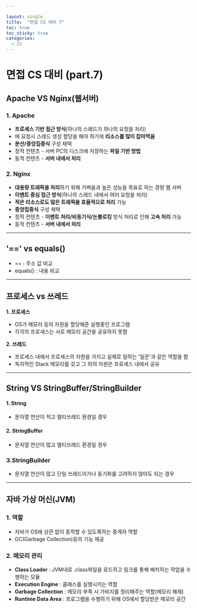 ```yaml
---

layout: single
title:  "면접 CS 대비 7"
toc: true
toc_sticky: true
categories:
  - CS
---
```


#  면접 CS 대비 (part.7)



## Apache VS Nginx(웹서버)



### **1. Apache**

- **프로세스 기반 접근 방식**(하나의 스레드가 하나의 요청을 처리)
- 매 요청시 스레드 생성 할당을 해야 하기에 **리소스를 많이 잡아먹음**
- **분산/중앙집중식** 구성 채택
- 정적 컨텐츠 - 서버 PC의 디스크에 저장하는 **파일 기반 방법** 
- 동적 컨텐츠 - **서버 내에서 처리**  




### **2.  Nginx**

- **대용량 트래픽을 처리**하기 위해 가벼움과 높은 성능을 목표로 하는 경량 웹 서버
- **이벤트 중심 접근 방식**(하나의 스레드 내에서 여러 요청을 처리)
- **적은 리소스로도 많은 트래픽을 효율적으로 처리** 가능
- **중앙집중식** 구성 채택
- 정적 컨텐츠 - **이벤트 처리/비동기식/논블로킹** 방식 처리로 인해 **고속 처리** 가능
- 동적 컨텐츠 - **서버 내에서 처리**



---



## '==' vs equals()  



- == : 주소 값 비교
- equals() : 내용 비교

---



## 프로세스 vs 쓰레드



**1. 프로세스**

- OS가 메모리 등의 자원을 할당해준 실행중인 프로그램
- 각각의 프로세스는 서로 메모리 공간을 공유하지 못함



**2. 쓰레드**

- 프로세스 내에서 프로세스의 자원을 가지고 실제로 일하는 '일꾼'과 같은 역할을 함
- 독자적인 Stack 메모리를 갖고 그 외의 자원은 프로세스 내에서 공유

---



## String VS StringBuffer/StringBuilder



#### **1. String**

- 문자열 연산이 적고 멀티쓰레드 환경일 경우  



#### **2. StringBuffer**

- 문자열 연산이 많고 멀티쓰레드 환경일 경우  



### **3.StringBuilder**

- 문자열 연산이 많고 단일 쓰레드이거나 동기화를 고려하지 않아도 되는 경우

---



## 자바 가상 머신(JVM)  



### **1. 역할**

- 자바가 OS에 상관 없이 동작할 수 있도록하는 중계자 역할
- GC(Garbage Collection)등의 기능 제공



### **2. 메모리 관리**

- **Class Loader** : JVM내로 .class파일을 로드하고 링크를 통해 배치하는 작업을 수행하는 모듈
- **Execution Engine** : 클래스를 실행시키는 역할
- **Garbage Collection** : 메모리 부족 시 가비지를 정리해주는 역할(메모리 해제)
- **Runtime Data Area** : 프로그램을 수행하기 위해 OS에서 할당받은 메모리 공간







